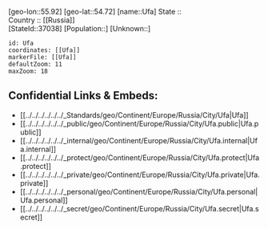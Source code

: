 ﻿---
location: [54.72,55.92] 
mapzoom: [7,12] 
mapmarker: city 
type: City
tags:
- geo/City


SpocWebEntityId: 35096
isDeleted: false
confidential: public

---
[geo-lon::55.92] 
[geo-lat::54.72] 
[name::Ufa] 
State ::  
Country :: [[Russia]]  
[StateId::37038] 
[Population::] 
[Unknown::] 


```leaflet
id: Ufa
coordinates: [[Ufa]] 
markerFile: [[Ufa]] 
defaultZoom: 11 
maxZoom: 18
```


## Confidential Links & Embeds: 
- [[../../../../../../_Standards/geo/Continent/Europe/Russia/City/Ufa|Ufa]] 
- [[../../../../../../_public/geo/Continent/Europe/Russia/City/Ufa.public|Ufa.public]] 
- [[../../../../../../_internal/geo/Continent/Europe/Russia/City/Ufa.internal|Ufa.internal]] 
- [[../../../../../../_protect/geo/Continent/Europe/Russia/City/Ufa.protect|Ufa.protect]] 
- [[../../../../../../_private/geo/Continent/Europe/Russia/City/Ufa.private|Ufa.private]] 
- [[../../../../../../_personal/geo/Continent/Europe/Russia/City/Ufa.personal|Ufa.personal]] 
- [[../../../../../../_secret/geo/Continent/Europe/Russia/City/Ufa.secret|Ufa.secret]] 
